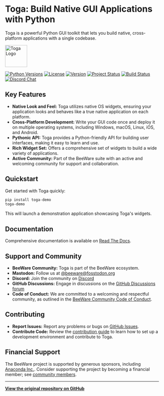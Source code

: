 <!--
  Toga README - SEO Optimized and Summarized
  Original Repo: https://github.com/beeware/toga
-->

# Toga: Build Native GUI Applications with Python

Toga is a powerful Python GUI toolkit that lets you build native, cross-platform applications with a single codebase.

[<img src="https://beeware.org/project/toga/toga.png" width="72px" alt="Toga Logo"/>](https://beeware.org/toga)

[![Python Versions](https://img.shields.io/pypi/pyversions/toga.svg)](https://pypi.python.org/pypi/toga)
[![License](https://img.shields.io/pypi/l/toga.svg)](https://github.com/beeware/toga/blob/main/LICENSE)
[![Version](https://img.shields.io/pypi/v/toga.svg)](https://pypi.python.org/pypi/toga)
[![Project Status](https://img.shields.io/pypi/status/toga.svg)](https://pypi.python.org/pypi/toga)
[![Build Status](https://github.com/beeware/toga/workflows/CI/badge.svg?branch=main)](https://github.com/beeware/toga/actions)
[![Discord Chat](https://img.shields.io/discord/836455665257021440?label=Discord%20Chat&logo=discord&style=plastic)](https://beeware.org/bee/chat/)

## Key Features

*   **Native Look and Feel:** Toga utilizes native OS widgets, ensuring your application looks and behaves like a true native application on each platform.
*   **Cross-Platform Development:** Write your GUI code once and deploy it on multiple operating systems, including Windows, macOS, Linux, iOS, and Android.
*   **Pythonic API:** Toga provides a Python-friendly API for building user interfaces, making it easy to learn and use.
*   **Rich Widget Set:** Offers a comprehensive set of widgets to build a wide variety of applications.
*   **Active Community:** Part of the BeeWare suite with an active and welcoming community for support and collaboration.

## Quickstart

Get started with Toga quickly:

```bash
pip install toga-demo
toga-demo
```

This will launch a demonstration application showcasing Toga's widgets.

## Documentation

Comprehensive documentation is available on [Read The Docs](https://toga.readthedocs.io).

## Support and Community

*   **BeeWare Community:** Toga is part of the BeeWare ecosystem.
*   **Mastodon:** Follow us at [@beeware@fosstodon.org](https://fosstodon.org/@beeware)
*   **Discord:** Join the community on [Discord](https://beeware.org/bee/chat/)
*   **GitHub Discussions:** Engage in discussions on the [GitHub Discussions forum](https://github.com/beeware/toga/discussions)
*   **Code of Conduct:** We are committed to a welcoming and respectful community, as outlined in the [BeeWare Community Code of Conduct](https://beeware.org/community/behavior/).

## Contributing

*   **Report Issues:**  Report any problems or bugs on [GitHub Issues](https://github.com/beeware/toga/issues).
*   **Contribute Code:** Review the [contribution guide](https://toga.readthedocs.io/en/latest/how-to/contribute/index.html) to learn how to set up a development environment and contribute to Toga.

## Financial Support

The BeeWare project is supported by generous sponsors, including [Anaconda Inc.](https://anaconda.com/). Consider supporting the project by becoming a financial member; see [community members](https://beeware.org/community/members/).

---

**[View the original repository on GitHub](https://github.com/beeware/toga)**